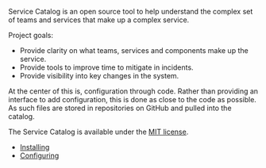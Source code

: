 Service Catalog is an open source tool to help understand the complex set of teams and services that make up a complex service.

Project goals:
* Provide clarity on what teams, services and components make up the service.
* Provide tools to improve time to mitigate in incidents.
* Provide visibility into key changes in the system.

At the center of this is, configuration through code. Rather than providing an interface to add configuration, this is done as close to the code as possible. As such files are stored in repositories on GitHub and pulled into the catalog.

The Service Catalog is available under the [MIT license](../license.md).

* [Installing](installing.md)
* [Configuring](configuring.md)